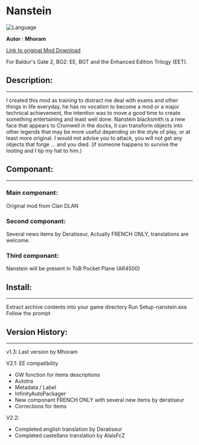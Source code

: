 # Nanstein

![Language](https://img.shields.io/static/v1?label=language&message=castellano%20%7C%20english%20%7C%20french%20%7C%20&color=informational)

**Autor** : **Mhoram**

[Link to original Mod Download](http://www.shsforums.net/files/file/770-nanstein-v13/)


For Baldur's Gate 2, BG2: EE, BGT and the Enhanced Edition Trilogy (EET).


## Description:
------------

I created this mod as training to distract me deal with exams and other things in life everyday, he has no vocation to become a mod or a major technical achievement, the intention was to move a good time to create something entertaining and least well done.
Nanstein blacksmith is a new face that appears to Cromwell in the docks, it can transform objects into other legends that may be more useful depending on the style of play, or at least more original.
I would not advise you to attack, you will not get any objects that forge ... and you died. (if someone happens to survive the looting and I tip my hat to him.)

## Componant:
------------

### Main componant:

Original mod from Clan DLAN

### Second componant:

Several news items by Deratiseur, Actually FRENCH ONLY, translations are welcome.

### Third componant:

Nanstein will be present in ToB Pocket Plane (AR4500)

## Install:
--------

Extract archive contents into your game directory
Run Setup-nanstein.exe
Follow the prompt


## Version History:
----------------

v1.3: Last version by Mhoram  

V2.1: EE compatibility  

- GW fonction for items descriptions  
- Autotra  
- Metadata / Label  
- InfinityAutoPackager
- New componant FRENCH ONLY with several new items by deratiseur  
- Corrections for items  

V2.2:

- Completed english translation by Deratiseur 
- Completed castellano translation by AlaisFcZ
